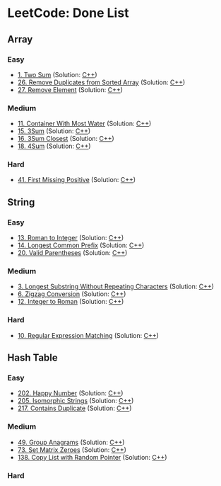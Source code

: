 # LeetCode: Done List

## Array

### Easy
- [1. Two Sum](https://leetcode.com/problems/two-sum/) (Solution: [C++](https://github.com/nctu16028/LeetCode/tree/master/Array/Easy/0001_Two_Sum.cpp))
- [26. Remove Duplicates from Sorted Array](https://leetcode.com/problems/remove-duplicates-from-sorted-array/) (Solution: [C++](https://github.com/nctu16028/LeetCode/tree/master/Array/Easy/0026_Remove_Duplicates_from_Sorted_Array.cpp))
- [27. Remove Element](https://leetcode.com/problems/remove-element/) (Solution: [C++](https://github.com/nctu16028/LeetCode/tree/master/Array/Easy/0027_Remove_Element.cpp))

### Medium
- [11. Container With Most Water](https://leetcode.com/problems/container-with-most-water/) (Solution: [C++](https://github.com/nctu16028/LeetCode/tree/master/Array/Medium/0011_Container_With_Most_Water.cpp))
- [15. 3Sum](https://leetcode.com/problems/3sum/) (Solution: [C++](https://github.com/nctu16028/LeetCode/tree/master/Array/Medium/0015_3Sum.cpp))
- [16. 3Sum Closest](https://leetcode.com/problems/3sum-closest/) (Solution: [C++](https://github.com/nctu16028/LeetCode/tree/master/Array/Medium/0016_3Sum_Closest.cpp))
- [18. 4Sum](https://leetcode.com/problems/4sum/) (Solution: [C++](https://github.com/nctu16028/LeetCode/tree/master/Array/Medium/0018_4Sum.cpp))

### Hard
- [41. First Missing Positive](https://leetcode.com/problems/first-missing-positive/) (Solution: [C++](https://github.com/nctu16028/LeetCode/tree/master/Array/Hard/0041_First_Missing_Positive.cpp))

## String

### Easy
- [13. Roman to Integer](https://leetcode.com/problems/roman-to-integer/) (Solution: [C++](https://github.com/nctu16028/LeetCode/tree/master/String/Easy/0013_Roman_to_Integer.cpp))
- [14. Longest Common Prefix](https://leetcode.com/problems/longest-common-prefix/) (Solution: [C++](https://github.com/nctu16028/LeetCode/tree/master/String/Easy/0014_Longest_Common_Prefix.cpp))
- [20. Valid Parentheses](https://leetcode.com/problems/valid-parentheses/) (Solution: [C++](https://github.com/nctu16028/LeetCode/tree/master/String/Easy/0020_Valid_Parentheses.cpp))

### Medium
- [3. Longest Substring Without Repeating Characters](https://leetcode.com/problems/longest-substring-without-repeating-characters/) (Solution: [C++](https://github.com/nctu16028/LeetCode/tree/master/String/Medium/0003_Longest_Substring_Without_Repeating_Characters.cpp))
- [6. Zigzag Conversion](https://leetcode.com/problems/zigzag-conversion/) (Solution: [C++](https://github.com/nctu16028/LeetCode/tree/master/String/Medium/0006_Zigzag_Conversion.cpp))
- [12. Integer to Roman](https://leetcode.com/problems/integer-to-roman/) (Solution: [C++](https://github.com/nctu16028/LeetCode/tree/master/String/Medium/0012_Integer_to_Roman.cpp))

### Hard
- [10. Regular Expression Matching](https://leetcode.com/problems/regular-expression-matching/) (Solution: [C++](https://github.com/nctu16028/LeetCode/tree/master/String/Hard/0010_Regular_Expression_Matching.cpp))

## Hash Table

### Easy
- [202. Happy Number](https://leetcode.com/problems/happy-number/) (Solution: [C++](https://github.com/nctu16028/LeetCode/tree/master/Hash_Table/Easy/0202_Happy_Number.cpp))
- [205. Isomorphic Strings](https://leetcode.com/problems/isomorphic-strings/) (Solution: [C++](https://github.com/nctu16028/LeetCode/tree/master/Hash_Table/Easy/0205_Isomorphic_Strings.cpp))
- [217. Contains Duplicate](https://leetcode.com/problems/contains-duplicate/) (Solution: [C++](https://github.com/nctu16028/LeetCode/tree/master/Hash_Table/Easy/0217_Contains_Duplicate.cpp))

### Medium
- [49. Group Anagrams](https://leetcode.com/problems/group-anagrams/) (Solution: [C++](https://github.com/nctu16028/LeetCode/tree/master/Hash_Table/Medium/0049_Group_Anagrams.cpp))
- [73. Set Matrix Zeroes](https://leetcode.com/problems/set-matrix-zeroes/) (Solution: [C++](https://github.com/nctu16028/LeetCode/tree/master/Hash_Table/Medium/0073_Set_Matrix_Zeroes.cpp))
- [138. Copy List with Random Pointer](https://leetcode.com/problems/copy-list-with-random-pointer/) (Solution: [C++](https://github.com/nctu16028/LeetCode/tree/master/Hash_Table/Medium/0138_Copy_List_with_Random_Pointer.cpp))

### Hard
